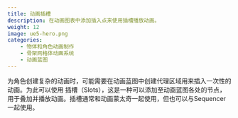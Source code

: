 ```yaml
---
title: 动画插槽
description: 在动画图表中添加插入点来使用插槽播放动画。
weight: 12
image: ue5-hero.png
categories:
    - 物体和角色动画制作
    - 骨架网格体动画系统
    - 动画蓝图
---
```

为角色创建复杂的动画时，可能需要在动画蓝图中创建代理区域用来插入一次性的动画。为此可以使用 插槽（Slots），这是一种可以添加至动画蓝图各处的节点，用于叠加并播放动画。插槽通常和动画蒙太奇一起使用，但也可以与Sequencer一起使用。